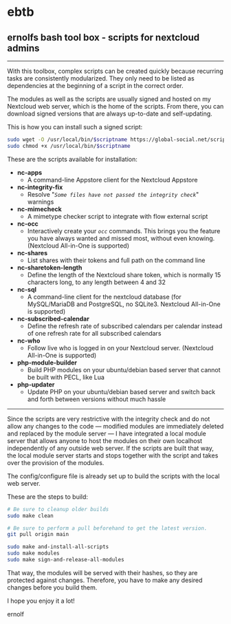 # ebtb
## ernolfs bash tool box - scripts for nextcloud admins

---
With this toolbox, complex scripts can be created quickly because recurring tasks are consistently modularized. They only need to be listed as dependencies at the beginning of a script in the correct order.

The modules as well as the scripts are usually signed and hosted on my Nextcloud web server, which is the home of the scripts. From there, you can download signed versions that are always up-to-date and self-updating.

This is how you can install such a signed script:

```sh
sudo wget -O /usr/local/bin/$scriptname https://global-social.net/script/$scriptname
sudo chmod +x /usr/local/bin/$scriptname
```

These are the scripts available for installation:

- **nc-apps**
  - A command-line Appstore client for the Nextcloud Appstore
- **nc-integrity-fix**
  - Resolve "*`Some files have not passed the integrity check`*" warnings
- **nc-mimecheck**
  - A mimetype checker script to integrate with flow external script
- **nc-occ**
  - Interactively create your *`occ`* commands. This brings you the feature you have always wanted and missed most, without even knowing. (Nextcloud All-in-One is supported)
- **nc-shares**
  - List shares with their tokens and full path on the command line
- **nc-sharetoken-length**
  - Define the length of the Nextcloud share token, which is normally 15 characters long, to any length between 4 and 32
- **nc-sql**
  - A command-line client for the nextcloud database (for MySQL/MariaDB and PostgreSQL, no SQLite3. Nextcloud All-in-One is supported)
- **nc-subscribed-calendar**
  - Define the refresh rate of subscribed calendars per calendar instead of one refresh rate for all subscribed calendars
- **nc-who**
  - Follow live who is logged in on your Nextcloud server. (Nextcloud All-in-One is supported)
- **php-module-builder**
  - Build PHP modules on your ubuntu/debian based server that cannot be built with PECL, like Lua
- **php-updater**
  - Update PHP on your ubuntu/debian based server and switch back and forth between versions without much hassle

---

Since the scripts are very restrictive with the integrity check and do not allow any changes to the code — modified modules are immediately deleted and replaced by the module server — I have integrated a local module server that allows anyone to host the modules on their own localhost independently of any outside web server. If the scripts are built that way, the local module server starts and stops together with the script and takes over the provision of the modules.

The config/configure file is already set up to build the scripts with the local web server.

These are the steps to build:

```sh
# Be sure to cleanup older builds
sudo make clean

# Be sure to perform a pull beforehand to get the latest version.
git pull origin main

sudo make and-install-all-scripts
sudo make modules
sudo make sign-and-release-all-modules
```

That way, the modules will be served with their hashes, so they are protected against changes. Therefore, you have to make any desired changes before you build them.

I hope you enjoy it a lot!

ernolf
